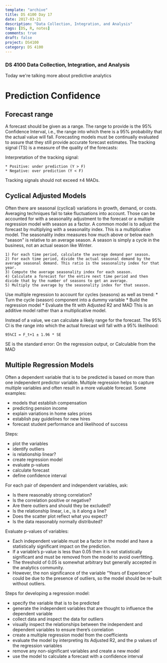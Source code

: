 ```yaml
---
template: "archive"
title: DS 4100 Day 17
date: 2017-03-21
description: "Data Collection, Integration, and Analysis"
tags: [DS, R, notes]
comments: true
draft: false
project: DS4100
category: DS 4100
---
```



### DS 4100 Data Collection, Integration, and Analysis

Today we're talking more about predictive analytics

# Prediction Confidence


## Forecast range

A forecast should be given as a range.
The range to provide is the 95% Confidence Interval, i.e., the range into which there is a 95% probability that the actual value will fall.
Forecasting models must be continually evaluated to assure that they still provide accurate forecast estimates.
The tracking signal (TS) is a measure of the quality of the forecasts:

Interpretation of the tracking signal:

	* Positive: under prediction (Y > F)
	* Negative: over prediction (Y < F)
Tracking signals should not exceed ±4 MADs.


## Cyclical Adjusted Models

Often there are seasonal (cyclical) variations in growth, demand, or costs.
Averaging techniques fail to take fluctuations into account.
Those can be accounted for with a seasonality adjustment to the forecast or a multiple regression model with season as a factor.
A common model is to adjust the forecast by multiplying with a seasonality index.
This is a multiplicative model.
The seasonality index measures how much above or below each "season" is relative to an average season.
A season is simply a cycle in the business, not an actual season like Winter.

	1) For each time period, calculate the average demand per season.
	2) For each time period, divide the actual seasonal demand by the average seasonal demand. This ratio is the seasonality index for that year.
	3) Compute the average seasonality index for each season.
	4) Calculate a forecast for the entire next time period and then divide that by the number of seasons to get an average.
	5) Multiply the average by the seasonality index for that season.

Use multiple regression to account for cycles (seasons) as well as trend:
	* Turn the cycle (season) component into a dummy variable
	* Build the regression model
	* Evaluate the fit with Adjusted R2 and MAD
This is an additive model rather than a multiplicative model.


Instead of a value, we can calculate a likely range for the forecast.
The 95% CI is the range into which the actual forecast will fall with a 95% likelihood:
	
	95%CI = F_t+1 ± 1.96 * SE

SE is the standard error:
On the regression output, or
Calculable from the MAD



## Multiple Regression Models

Often a dependent variable that is to be predicted is based on more than one independent predictor variable.
Multiple regression helps to capture multiple variables and often result in a more valuable forecast.
Some examples:

* models that establish compensation
* predicting pension income
* explain variations in home sales prices
* establish pay guidelines for new hires
* forecast student performance and likelihood of success

Steps:

* plot the variables
* identify outliers
* is relationship linear?
* create regression model
* evaluate p-values
* calculate forecast
* define confidence interval

For each pair of dependent and independent variables, ask:

* Is there reasonably strong correlation?
* Is the correlation positive or negative?
* Are there outliers and should they be excluded?
* Is the relationship linear, i.e., is it along a line?
* Does the scatter plot reflect what you expect?
* Is the data reasonably normally distributed?

Evaluate p-values of variables:

* Each independent variable must be a factor in the model and have a statistically significant impact on the prediction.
* If a variable’s p-value is less than 0.05 then it is not statistically significant and must be removed from the model to avoid overfitting.
* The threshold of 0.05 is somewhat arbitrary but generally accepted in the analytics community.
* However, the non significance of the variable “Years of Experience” could be due to the presence of outliers, so the model should be re-built without outliers.

Steps for developing a regression model:

* specify the variable that is to be predicted
* generate the independent variables that are thought to influence the dependent variable
* collect data and inspect the data for outliers
* visually inspect the relationships between the independent and dependent variables to ensure there’s correlation
* create a multiple regression model from the coefficients
* evaluate the model by interpreting its Adjusted R2, and the p values of the regression variables
* remove any non-significant variables and create a new model
* use the model to calculate a forecast with a confidence interval



























